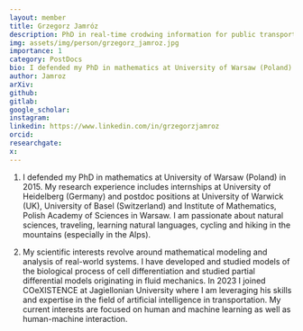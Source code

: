 ```yaml
---
layout: member
title: Grzegorz Jamróz
description: PhD in real-time crodwing information for public transport
img: assets/img/person/grzegorz_jamroz.jpg
importance: 1
category: PostDocs
bio: I defended my PhD in mathematics at University of Warsaw (Poland) in 2015. My research experience includes internships at University of Heidelberg (Germany) and postdoc positions at University of Warwick (UK), University of Basel (Switzerland) and Institute of Mathematics, Polish Academy of Sciences in Warsaw.
author: Jamroz
arXiv:
github: 
gitlab:
google_scholar:
instagram:
linkedin: https://www.linkedin.com/in/grzegorzjamroz
orcid:
researchgate:
x: 
---
```


1. I  defended my PhD in mathematics at University of Warsaw (Poland) in 2015. My research experience includes internships at University of Heidelberg (Germany) and postdoc positions at University of Warwick (UK), University of Basel (Switzerland) and Institute of Mathematics, Polish Academy of Sciences in Warsaw. I am passionate about natural sciences, traveling, learning natural languages, cycling and hiking in the mountains (especially in the Alps). 

2. My scientific interests revolve around mathematical modeling and analysis of real-world systems. I have developed and studied models of the biological process of cell differentiation and studied partial differential models originating in fluid mechanics. In 2023 I joined COeXISTENCE at Jagiellonian University where I am leveraging his skills and expertise in the field of artificial intelligence in transportation. My current interests are focused on human and machine learning as well as human-machine interaction. 

